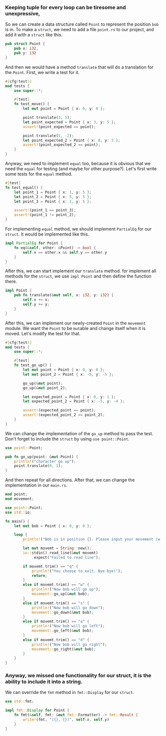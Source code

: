 ### Keeping tuple for every loop can be tiresome and unexpressive,

So we can create a data structure called `Point` to represent the position `bob` is in. To make a `struct`, we need to add a file `point.rs` to our project, and add it with a `struct` like this.
```rust
pub struct Point {
    pub x: i32,
    pub y: i32
}
```

And then we would have a method `translate` that will do a translation for the `Point`. First, we write a test for it.
```rust
#[cfg(test)]
mod tests {
    use super::*;

    #[test]
    fn test_move() {
        let mut point = Point { x: 0, y: 0 };

        point.translate(3, 5);
        let point_expected = Point { x: 3, y: 5 };
        assert!(point_expected == point);

        point.translate(5, -2);
        let point_expected_2 = Point { x: 8, y: 3 };
        assert!(point_expected_2 == point);
    }
}
```

Anyway, we need to implement `equal` too, because it is obvious that we need the `equal` for testing (and maybe for other purpose?). Let's first write some tests for the `equal` method.
```rust
#[test]
fn test_equal() {
    let point_1 = Point { x: 1, y: 5 };
    let point_2 = Point { x: 5, y: 5 };
    let point_3 = Point { x: 1, y: 5 };

    assert!(point_1 == point_3);
    assert!(point_1 != point_2);
}
```

For implementing `equal` method, we should implement `PartialEq` for our `struct`. It would be implemented like this.
```rust
impl PartialEq for Point {
    fn eq(&self, other: &Point) -> bool {
        self.x == other.x && self.y == other.y
    }
}
```

After this, we can start implement our `translate` method. for implement all methods for the `struct`, we use `impl Point` and then define the function there.
```rust
impl Point {
    pub fn translate(&mut self, x: i32, y: i32) {
        self.x += x;
        self.y += y;
    }
}
```

After this, we can implement our newly-created `Point` in the `movement` module. We want the `Point` to be `mut`able and change itself when it is moved. Let's modify the test for that.
```rust
#[cfg(test)]
mod tests {
    use super::*;

    #[test]
    fn test_go_up() {
        let mut point = Point { x: 0, y: 0 };
        let mut point_2 = Point { x: -5, y: -5 };

        go_up(&mut point);
        go_up(&mut point_2);

        let expected_point = Point { x: 0, y: 1 };
        let expected_point_2 = Point { x: -5, y: -4 };

        assert!(expected_point == point);
        assert!(expected_point_2 == point_2);
    }
}
```

We can change the implementation of the `go_up` method to pass the test. Don't forget to include the `struct` by using `use point::Point`.
```rust
use point::Point;

pub fn go_up(point: &mut Point) {
    println!("character go up");
    point.translate(0, 1);
}
```

And then repeat for all directions. After that, we can change the implementation in our `main.rs`.
```rust
mod point;
mod movement;

use point::Point;
use std::io;

fn main() {
    let mut bob = Point { x: 0, y: 0 };

    loop {
        println!("Bob is in position {}. Please input your movement (w, s, a, d), enter q to exit", bob);

        let mut movemt = String::new();
        io::stdin().read_line(&mut movemt)
            .expect("Failed to read line");

        if movemt.trim() == "q" {
            println!("You choose to exit. Bye-bye!");
            return;
        }
        else if movemt.trim() == "w" {
            println!("Now bob will go up");
            movement::go_up(&mut bob);
        }
        else if movemt.trim() == "s" {
            println!("Now bob will go down");
            movement::go_down(&mut bob);
        }
        else if movemt.trim() == "a" {
            println!("Now bob will go left");
            movement::go_left(&mut bob);
        }
        else if movemt.trim() == "d" {
            println!("Now bob will go right");
            movement::go_right(&mut bob);
        }
    }
}
```

### Anyway, we missed one functionality for our struct, it is the ability to include it into a string.

We can override the `fmt` method in `fmt::Display` for our `struct`.
```rust
use std::fmt;

impl fmt::Display for Point {
    fn fmt(&self, fmt: &mut fmt::Formatter) -> fmt::Result {
        write!(fmt, "({}, {})", self.x, self.y)
    }
}
```